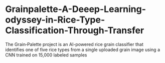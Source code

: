 # Grainpalette-A-Deeep-Learning-odyssey-in-Rice-Type-Classification-Through-Transfer
The Grain‑Palette project is an AI-powered rice grain classifier that identifies one of five rice types from a single uploaded grain image using a CNN trained on 15,000 labeled samples 
